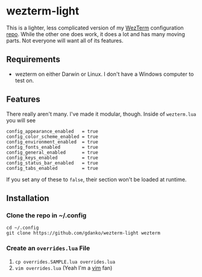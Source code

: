 # wezterm-light
 This is a lighter, less complicated version of my [WezTerm](https://wezterm.org) configuration [repo](https://github.com/bananazon/wezterm). While the other one does work, it does a lot and has many moving parts. Not everyone will want all of its features.

 ## Requirements
 * wezterm on either Darwin or Linux. I don't have a Windows computer to test on.

## Features
There really aren't many. I've made it modular, though. Inside of `wezterm.lua` you will see
```
config_appearance_enabled   = true
config_color_scheme_enabled = true
config_environment_enabled  = true
config_fonts_enabled        = true
config_general_enabled      = true
config_keys_enabled         = true
config_status_bar_enabled   = true
config_tabs_enabled         = true
```
If you set any of these to `false`, their section won't be loaded at runtime.

 ## Installation
 ### Clone the repo in ~/.config
```
cd ~/.config
git clone https://github.com/gdanko/wezterm-light wezterm
```

### Create an `overrides.lua` File
1. `cp overrides.SAMPLE.lua overrides.lua`
2. `vim overrides.lua` (Yeah I'm a [vim](https://www.vim.org) fan)
